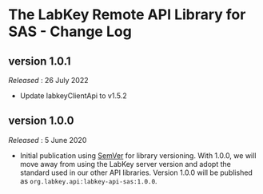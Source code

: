 # The LabKey Remote API Library for SAS - Change Log

## version 1.0.1
*Released* : 26 July 2022
* Update labkeyClientApi to v1.5.2

## version 1.0.0
*Released* : 5 June 2020

* Initial publication using [SemVer](https://semver.org/) for library versioning.
  With 1.0.0, we will move away from using the LabKey server version 
  and adopt the standard used in our other API libraries. 
  Version 1.0.0 will be published as `org.labkey.api:labkey-api-sas:1.0.0`.

